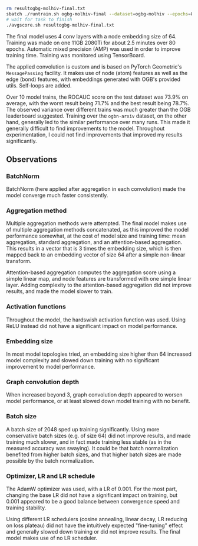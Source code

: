 ```bash
rm resultogbg-molhiv-final.txt
sbatch ./runtrain.sh ogbg-molhiv-final --dataset=ogbg-molhiv --epochs=80 --task="graph" --gnn-depth=3 --emb-size=64 --atom-emb-size=64`
# wait for task to finish
./avgscore.sh resultogbg-molhiv-final.txt
```

The final model uses 4 conv layers with a node embedding size of 64. Training was made on one 11GB 2080Ti for about 2.5 minutes over 80 epochs. Automatic mixed precision (AMP) was used in order to improve training time. Training was monitored using TensorBoard.

The applied convolution is custom and is based on PyTorch Geometric's `MessagePassing` facility. It makes use of node (atom) features as well as the edge (bond) features, with embeddings generated with OGB's provided utils. Self-loops are added.

Over 10 model trains, the ROCAUC score on the test dataset was 73.9% on average, with the worst result being 71.7% and the best result being 78.7%.  
The observed variance over different trains was much greater than the OGB leaderboard suggested. Training over the `ogbn-arxiv` dataset, on the other hand, generally led to the similar performance over many runs. This made it generally difficult to find improvements to the model. Throughout experimentation, I could not find improvements that improved my results significantly.

## Observations

### BatchNorm

BatchNorm (here applied after aggregation in each convolution) made the model converge much faster consistently.

### Aggregation method

Multiple aggregation methods were attempted. The final model makes use of multiple aggregation methods concatenated, as this improved the model performance somewhat, at the cost of model size and training time: mean aggregation, standard aggregation, and an attention-based aggregation.  
This results in a vector that is 3 times the embedding size, which is then mapped back to an embedding vector of size 64 after a simple non-linear transform.

Attention-based aggregation computes the aggregation score using a simple linear map, and node features are transformed with one simple linear layer. Adding complexity to the attention-based aggregation did not improve results, and made the model slower to train.

### Activation functions

Throughout the model, the hardswish activation function was used. Using ReLU instead did not have a significant impact on model performance.

### Embedding size

In most model topologies tried, an embedding size higher than 64 increased model complexity and slowed down training with no significant improvement to model performance.

### Graph convolution depth

When increased beyond 3, graph convolution depth appeared to worsen model performance, or at least slowed down model training with no benefit.

### Batch size

A batch size of 2048 sped up training significantly. Using more conservative batch sizes (e.g. of size 64) did not improve results, and made training much slower, and in fact made training less stable (as in the measured accuracy was swaying). It could be that batch normalization benefited from higher batch sizes, and that higher batch sizes are made possible by the batch normalization.

### Optimizer, LR and LR schedule

The AdamW optimizer was used, with a LR of 0.001. For the most part, changing the base LR did not have a significant impact on training, but 0.001 appeared to be a good balance between convergence speed and training stability.

Using different LR schedulers (cosine annealing, linear decay, LR reducing on loss plateau) did not have the intuitively expected "fine-tuning" effect and generally slowed down training or did not improve results. The final model makes use of no LR scheduler.
